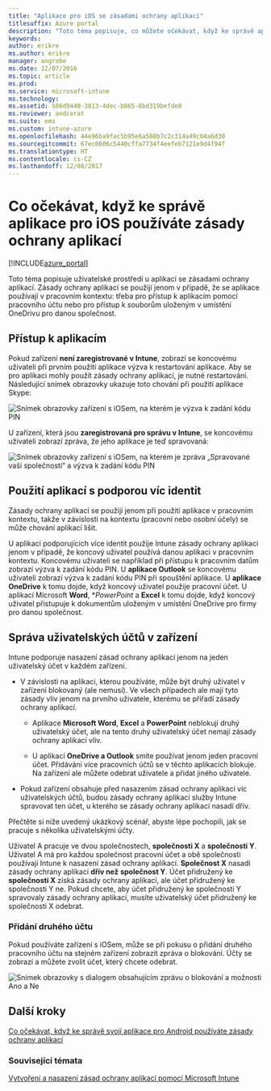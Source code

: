 ```yaml
---
title: "Aplikace pro iOS se zásadami ochrany aplikací"
titlesuffix: Azure portal
description: "Toto téma popisuje, co můžete očekávat, když ke správě aplikace pro iOS používáte zásady ochrany aplikací."
keywords: 
author: erikre
ms.author: erikre
manager: angrobe
ms.date: 12/07/2016
ms.topic: article
ms.prod: 
ms.service: microsoft-intune
ms.technology: 
ms.assetid: 586d9440-3813-4dec-b865-8bd319befde0
ms.reviewer: andcerat
ms.suite: ems
ms.custom: intune-azure
ms.openlocfilehash: 44e96ba9fac5b95e6a508b7c2c314a49c04a6d30
ms.sourcegitcommit: 67ec0606c5440cffa7734f4eefeb7121e9d4f94f
ms.translationtype: HT
ms.contentlocale: cs-CZ
ms.lasthandoff: 12/08/2017
---
```

# <a name="what-to-expect-when-your-ios-app-is-managed-by-app-protection-policies"></a>Co očekávat, když ke správě aplikace pro iOS používáte zásady ochrany aplikací

[!INCLUDE[azure_portal](./includes/azure_portal.md)]

Toto téma popisuje uživatelské prostředí u aplikací se zásadami ochrany aplikací. Zásady ochrany aplikací se použijí jenom v případě, že se aplikace používají v pracovním kontextu: třeba pro přístup k aplikacím pomocí pracovního účtu nebo pro přístup k souborům uloženým v umístění OneDrivu pro danou společnost.
##  <a name="accessing-apps"></a>Přístup k aplikacím

Pokud zařízení **není zaregistrované v Intune**, zobrazí se koncovému uživateli při prvním použití aplikace výzva k restartování aplikace.  Aby se pro aplikaci mohly použít zásady ochrany aplikací, je nutné restartování. Následující snímek obrazovky ukazuje toto chování při použití aplikace Skype:


![Snímek obrazovky zařízení s iOSem, na kterém je výzva k zadání kódu PIN](./media/ios-pin-prompt.png)

U zařízení, která jsou **zaregistrovaná pro správu v Intune**, se koncovému uživateli zobrazí zpráva, že jeho aplikace je teď spravovaná:

![Snímek obrazovky zařízení s iOSem, na kterém je zpráva „Spravované vaší společností“ a výzva k zadání kódu PIN](./media/ios-managed-devices-pin-prompt.png)

##  <a name="using-apps-with-multi-identity-support"></a>Použití aplikací s podporou víc identit

Zásady ochrany aplikací se použijí jenom při použití aplikace v pracovním kontextu, takže v závislosti na kontextu (pracovní nebo osobní účely) se může chování aplikací lišit.  

U aplikací podporujících více identit použije Intune zásady ochrany aplikací jenom v případě, že koncový uživatel používá danou aplikaci v pracovním kontextu.  Koncovému uživateli se například při přístupu k pracovním datům zobrazí výzva k zadání kódu PIN.  U **aplikace Outlook** se koncovému uživateli zobrazí výzva k zadání kódu PIN při spouštění aplikace. U **aplikace OneDrive** k tomu dojde, když koncový uživatel použije pracovní účet.  U aplikací Microsoft **Word**, **PowerPoint* a **Excel** k tomu dojde, když koncový uživatel přistupuje k dokumentům uloženým v umístění OneDrive pro firmy pro danou společnost.
##  <a name="managing-user-accounts-on-the-device"></a>Správa uživatelských účtů v zařízení

Intune podporuje nasazení zásad ochrany aplikací jenom na jeden uživatelský účet v každém zařízení.

* V závislosti na aplikaci, kterou používáte, může být druhý uživatel v zařízení blokovaný (ale nemusí). Ve všech případech ale mají tyto zásady vliv jenom na prvního uživatele, kterému se přiřadí zásady ochrany aplikací.
  * Aplikace **Microsoft Word**, **Excel** a **PowerPoint** neblokují druhý uživatelský účet, ale na tento druhý uživatelský účet nemají zásady ochrany aplikací vliv.  

  * U aplikací **OneDrive a Outlook** smíte používat jenom jeden pracovní účet.  Přidávání více pracovních účtů se v těchto aplikacích blokuje.  Na zařízení ale můžete odebrat uživatele a přidat jiného uživatele.

* Pokud zařízení obsahuje před nasazením zásad ochrany aplikací víc uživatelských účtů, budou zásady ochrany aplikací služby Intune spravovat ten účet, u kterého se zásady ochrany aplikací nasadí dřív.


Přečtěte si níže uvedený ukázkový scénář, abyste lépe pochopili, jak se pracuje s několika uživatelskými účty.

Uživatel A pracuje ve dvou společnostech, **společnosti X** a **společnosti Y**. Uživatel A má pro každou společnost pracovní účet a obě společnosti používají Intune k nasazení zásad ochrany aplikací. **Společnost X** nasadí zásady ochrany aplikací **dřív než** **společnost Y**. Účet přidružený ke **společnosti X** získá zásady ochrany aplikací, ale účet přidružený ke společnosti Y ne. Pokud chcete, aby účet přidružený ke společnosti Y spravovaly zásady ochrany aplikací, musíte uživatelský účet přidružený ke společnosti X odebrat.
### <a name="adding-a-second-account"></a>Přidání druhého účtu

Pokud používáte zařízení s iOSem, může se při pokusu o přidání druhého pracovního účtu na stejném zařízení zobrazit zpráva o blokování.  Účty se zobrazí a můžete zvolit účet, který chcete odebrat.

![Snímek obrazovky s dialogem obsahujícím zprávu o blokování a možnosti Ano a Ne](./media/ios-switch-user.PNG)

## <a name="next-steps"></a>Další kroky
[Co očekávat, když ke správě svojí aplikace pro Android používáte zásady ochrany aplikací](app-protection-enabled-apps-android.md)
### <a name="see-also"></a>Související témata
[Vytvoření a nasazení zásad ochrany aplikací pomocí Microsoft Intune](app-protection-policies.md)
